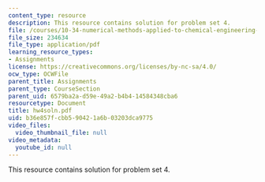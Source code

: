 ```yaml
---
content_type: resource
description: This resource contains solution for problem set 4.
file: /courses/10-34-numerical-methods-applied-to-chemical-engineering-fall-2005/b36e857fcbb590421a6b03203dca9775_hw4soln.pdf
file_size: 234634
file_type: application/pdf
learning_resource_types:
- Assignments
license: https://creativecommons.org/licenses/by-nc-sa/4.0/
ocw_type: OCWFile
parent_title: Assignments
parent_type: CourseSection
parent_uid: 6579ba2a-d59e-49a2-b4b4-14584348cba6
resourcetype: Document
title: hw4soln.pdf
uid: b36e857f-cbb5-9042-1a6b-03203dca9775
video_files:
  video_thumbnail_file: null
video_metadata:
  youtube_id: null
---
```

This resource contains solution for problem set 4.